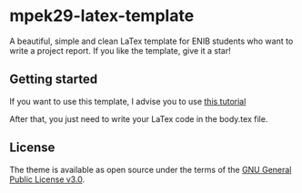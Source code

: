 # mpek29-latex-template

A beautiful, simple and clean LaTex template for ENIB students who want to write a project report.
If you like the template, give it a star!


## Getting started

If you want to use this template, I advise you to use [this tutorial](https://mpek29.github.io/my_personal_website/tutorials/use_template_sharelatex/)

After that, you just need to write your LaTex code in the body.tex file.

## License

The theme is available as open source under the terms of the [GNU General Public License v3.0](https://github.com/mpek29/mpek29-latex-template/blob/master/LICENSE).
